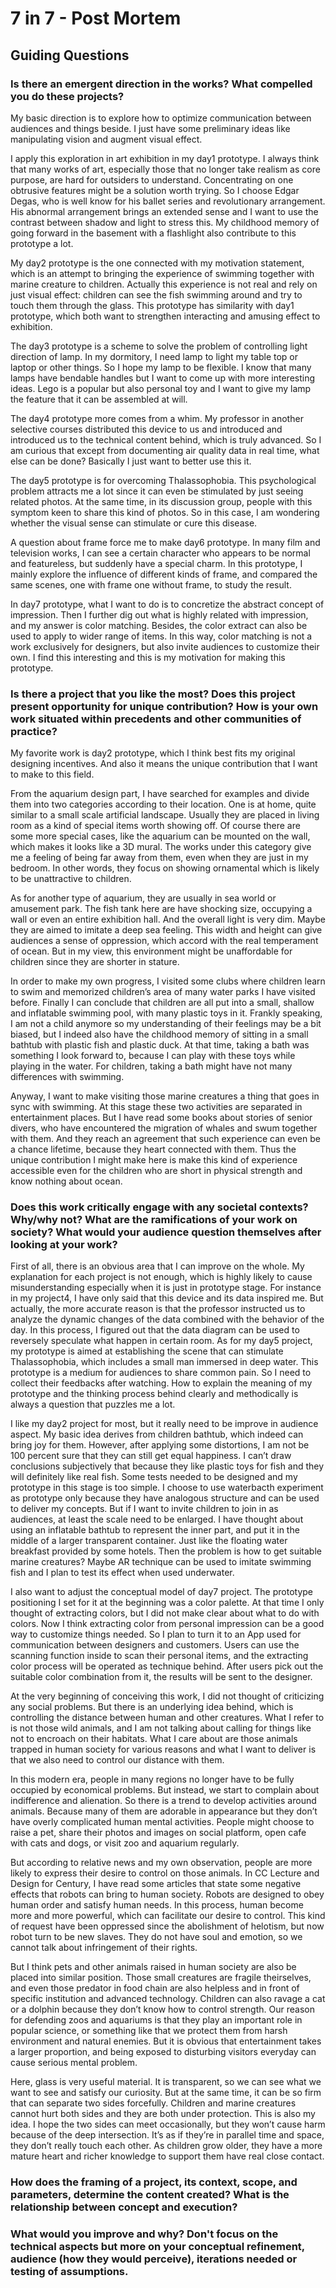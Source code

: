 # 7 in 7 - Post Mortem

## Guiding Questions

### Is there an emergent direction in the works? What compelled you do these projects?

My basic direction is to explore how to optimize communication between audiences and things beside. I just have some preliminary ideas like manipulating vision and augment visual effect.

I apply this exploration in art exhibition in my day1 prototype. I always think that many works of art, especially those that no longer take realism as core purpose, are hard for outsiders to understand.  Concentrating on one obtrusive features might be a solution worth trying. So I choose Edgar Degas, who is well know for his ballet series and revolutionary arrangement. His abnormal arrangement brings an extended sense and I want to use the contrast between shadow and light to stress this. My childhood memory of going forward in the basement with a flashlight also contribute to this prototype a lot.

My day2 prototype is the one connected with my motivation statement, which is an attempt to bringing the experience of swimming together with marine creature to children. Actually this experience is not real and rely on just visual effect: children can see the fish swimming around and try to touch them through the glass. This prototype has similarity with day1 prototype, which both want to strengthen interacting and amusing effect to exhibition.

The day3 prototype is a scheme to solve the problem of controlling light direction of lamp. In my dormitory, I need lamp to light my table top or laptop or other things. So I hope my lamp to be flexible. I know that many lamps have bendable handles but I want to come up with more interesting ideas. Lego is a popular but also personal toy and I want to give my lamp the feature that it can be assembled at will. 

The day4 prototype more comes from a whim. My professor in another selective courses distributed this device to us and introduced and introduced us to the technical content behind, which is truly advanced. So I am curious that except from documenting air quality data in real time, what else can be done? Basically I just want to better use this it.

The day5 prototype is for overcoming Thalassophobia. This psychological problem attracts me a lot since it can even be stimulated by just seeing related photos. At the same time, in its discussion group, people with this symptom keen to share this kind of photos. So in this case, I am wondering whether the visual sense can stimulate or cure this disease. 

A question about frame force me to make day6 prototype. In many film and television works, I can see a certain character who appears to be normal and featureless, but suddenly have a special charm. In this prototype, I mainly explore the influence of different kinds of frame, and compared the same scenes, one with frame one without frame, to study the result.

In day7 prototype, what I want to do is to concretize the abstract concept of impression. Then I further dig out what is highly related with impression, and my answer is color matching. Besides, the color extract can also be used to apply to wider range of items. In this way, color matching is not a work exclusively for designers, but also invite audiences to customize their own. I find this interesting and this is my motivation for making this prototype.

### Is there a project that you like the most? Does this project present opportunity for unique contribution? How is your own work situated within precedents and other communities of practice?

My favorite work is day2 prototype, which I think best fits my original designing incentives. And also it means the unique contribution that I want to make to this field. 

From the aquarium design part, I have searched for examples and divide them into two categories according to their location. One is at home, quite similar to a small scale artificial landscape. Usually they are placed in living room as a kind of special items worth showing off. Of course there are some more special cases, like the aquarium can be mounted on the wall, which makes it looks like a 3D mural. The works under this category give me a feeling of being far away from them, even when they are just in my bedroom. In other words, they focus on showing ornamental which is likely to be unattractive to children. 

As for another type of aquarium, they are usually in sea world or amusement park. The fish tank here are have shocking size, occupying a wall or even an entire exhibition hall. And the overall light is very dim. Maybe they are aimed to imitate a deep sea feeling. This width and height can give audiences a sense of oppression, which accord with the real temperament of ocean. But in my view, this environment might be unaffordable for children since they are shorter in stature.

In order to make my own progress, I visited some clubs where children learn to swim and memorized children’s area of many water parks I have visited before. Finally I can conclude that children are all put into a small, shallow and inflatable swimming pool, with many plastic toys in it. Frankly speaking, I am not a child anymore so my understanding of their feelings may be a bit biased, but I indeed also have the childhood memory of sitting in a small bathtub with plastic fish and plastic duck. At that time, taking a bath was something I look forward to, because I can play with these toys while playing in the water. For children, taking a bath might have not many differences with swimming. 

Anyway, I want to make visiting those marine creatures a thing that goes in sync with swimming. At this stage these two activities are separated in entertainment places. But I have read some books about stories of senior divers, who have encountered the migration of whales and swum together with them. And they reach an agreement that such experience can even be a chance lifetime, because they heart connected with them. Thus the unique contribution I might make here is make this kind of experience accessible even for the children who are short in physical strength and know nothing about ocean. 

### Does this work critically engage with any societal contexts? Why/why not? What are the ramifications of your work on society? What would your audience question themselves after looking at your work?

First of all, there is an obvious area that I can improve on the whole. My explanation for each project is not enough, which is highly likely to cause misunderstanding especially when it is just in prototype stage. For instance in my project4, I have only said that this device and its data inspired me. But actually, the more accurate reason is that the professor instructed us to analyze the dynamic changes of the data combined with the behavior of the day. In this process, I figured out that the data diagram can be used to reversely speculate what happen in certain room. As for my day5 project, my prototype is aimed at establishing the scene that can stimulate Thalassophobia, which includes a small man immersed in deep water. This prototype is a medium for audiences to share common pain. So I need to collect their feedbacks after watching. How to explain the meaning of my prototype and the thinking process behind clearly and methodically is always a question that puzzles me a lot.

I like my day2 project for most, but it really need to be improve in audience aspect. My basic idea derives from children bathtub, which indeed can bring joy for them. However, after applying some distortions, I am not be 100 percent sure that they can still get equal happiness. I can’t draw conclusions subjectively that because they like plastic toys for fish and they will definitely like real fish. Some tests needed to be designed and my prototype in this stage is too simple. I choose to use waterbacth experiment as prototype only because they have analogous structure and can be used to deliver my concepts. But if I want to invite children to join in as audiences, at least the scale need to be enlarged. I have thought about using an inflatable bathtub to represent the inner part, and put it in the middle of a larger transparent container. Just like the floating water breakfast provided by some hotels. Then the problem is how to get suitable marine creatures? Maybe AR technique can be used to imitate swimming fish and I plan to test its effect when used underwater.

I also want to adjust the conceptual model of day7 project. The prototype positioning I set for it at the beginning was a color palette. At that time I only thought of extracting colors, but I did not make clear about what to do with colors. Now I think extracting color from personal impression can be a good way to customize things needed. So I plan to turn it to an App used for communication between designers and customers. Users can use the scanning function inside to scan their personal items, and the extracting color process will be operated as technique behind. After users pick out the suitable color combination from it, the results will be sent to the designer. 

At the very beginning of conceiving this work, I did not thought of criticizing any social problems. But there is an underlying idea behind, which is controlling the distance between human and other creatures. What I refer to is not those wild animals, and I am not talking about calling for things like not to encroach on their habitats. What I care about are those animals trapped in human society for various reasons and what I want to deliver is that we also need to control our distance with them.

In this modern era, people in many regions no longer have to be fully occupied by economical problems. But instead, we start to complain about indifference and alienation. So there is a trend to develop activities around animals. Because many of them are adorable in appearance but they don’t have overly complicated human mental activities. People might choose to raise a pet, share their photos and images on social platform, open cafe with cats and dogs, or visit zoo and aquarium regularly. 

But according to relative news and my own observation, people are more likely to express their desire to control on those animals. In CC Lecture and Design for Century, I have read some articles that state some negative effects that robots can bring to human society. Robots are designed to obey human order and satisfy human needs. In this process, human become more and more powerful, which can facilitate our desire to control. This kind of request have been oppressed since the abolishment of helotism, but now robot turn to be new slaves. They do not have soul and emotion, so we cannot talk about infringement of their rights. 

But I think pets and other animals raised in human society are also be placed into similar position. Those small creatures are fragile theirselves, and even those predator in food chain are also helpless and in front of specific institution and advanced technology. Children can also ravage a cat or a dolphin because they don’t know how to control strength. Our reason for defending zoos and aquariums is that they play an important role in popular science, or something like that we protect them from harsh environment and natural enemies. But it is obvious that entertainment takes a larger proportion, and being exposed to disturbing visitors everyday can cause serious mental problem. 

Here, glass is very useful material. It is transparent, so we can see what we want to see and satisfy our curiosity. But at the same time, it can be so firm that can separate two sides forcefully. Children and marine creatures cannot hurt both sides and they are both under protection. This is also my idea. I hope the two sides can meet occasionally, but they won’t cause harm because of the deep intersection. It’s as if they’re in parallel time and space, they don’t really touch each other. As children grow older, they have a more mature heart and richer knowledge to support them have real close contact. 

### How does the framing of a project, its context, scope, and parameters, determine the content created? What is the relationship between concept and execution?
### What would you improve and why? Don't focus on the technical aspects but more on your conceptual refinement, audience (how they would perceive), iterations needed or testing of assumptions. 

